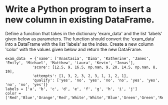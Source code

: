 # Write a Python program to insert a new column in existing DataFrame. 

Define a function that takes in the dictionary 'exam_data' and the list 'labels' given below as parameters. The function should convert the 'exam_data' into a DataFrame with the list 'labels' as the index.
Create a new column 'color' with the values given below and return the new DataFrame.

    exam_data  = {'name': ['Anastasia', 'Dima', 'Katherine', 'James', 'Emily', 'Michael', 'Matthew', 'Laura', 'Kevin', 'Jonas'],
                'score': [12.5, 9, 16.5, np.nan, 9, 20, 14.5, np.nan, 8, 19],
                'attempts': [1, 3, 2, 3, 2, 3, 1, 1, 2, 1],
                'qualify': ['yes', 'no', 'yes', 'no', 'no', 'yes', 'yes', 'no', 'no', 'yes']}
    labels = ['a', 'b', 'c', 'd', 'e', 'f', 'g', 'h', 'i', 'j']
    color = ['Red','Blue','Orange','Red','White','White','Blue','Green','Green','Red']